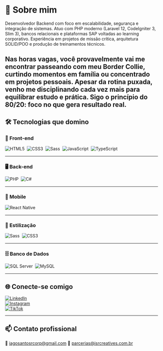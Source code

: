 # 💼 Sobre mim

Desenvolvedor Backend com foco em escalabilidade, segurança e integração de sistemas. Atuo com PHP moderno (Laravel 12, CodeIgniter 3, Slim 3), bancos relacionais e plataformas SAP voltadas ao learning corporativo. Experiência em projetos de missão crítica, arquitetura SOLID/POO e produção de treinamentos técnicos. 

Nas horas vagas, você provavelmente vai me encontrar passeando com meu Border Collie, curtindo momentos em família ou concentrado em projetos pessoais. Apesar da rotina puxada, venho me disciplinando cada vez mais para equilibrar estudo e prática. Sigo o princípio do 80/20: foco no que gera resultado real.
---

## 🛠️ Tecnologias que domino

### 🚀 Front-end
<div style="display: flex; flex-wrap: wrap; gap: 8px; margin-bottom: 16px;">
  <img alt="HTML5" src="https://img.shields.io/badge/HTML5-E34F26?style=for-the-badge&logo=html5&logoColor=white"/>
  <img alt="CSS3" src="https://img.shields.io/badge/CSS3-1572B6?style=for-the-badge&logo=css3&logoColor=white"/>
  <img alt="Sass" src="https://img.shields.io/badge/Sass-CC6699?style=for-the-badge&logo=sass&logoColor=white"/>
  <img alt="JavaScript" src="https://img.shields.io/badge/JavaScript-F7DF1E?style=for-the-badge&logo=javascript&logoColor=black"/>
  <img alt="TypeScript" src="https://img.shields.io/badge/TypeScript-3178C6?style=for-the-badge&logo=typescript&logoColor=white"/>
</div>

---

### 🖥️ Back-end
<div style="display: flex; flex-wrap: wrap; gap: 8px; margin-bottom: 16px;">
  <img alt="PHP" src="https://img.shields.io/badge/PHP-777BB4?style=for-the-badge&logo=php&logoColor=white"/>
  <img alt="C#" src="https://img.shields.io/badge/C%23-239120?style=for-the-badge&logo=c-sharp&logoColor=white"/>
</div>

---

### 📱 Mobile
<div style="display: flex; flex-wrap: wrap; gap: 8px; margin-bottom: 16px;">
  <img alt="React Native" src="https://img.shields.io/badge/React_Native-20232A?style=for-the-badge&logo=react&logoColor=61DAFB"/>
</div>

---

### 🎨 Estilização
<div style="display: flex; flex-wrap: wrap; gap: 8px; margin-bottom: 16px;">
  <img alt="Sass" src="https://img.shields.io/badge/Sass-CC6699?style=for-the-badge&logo=sass&logoColor=white"/>
  <img alt="CSS3" src="https://img.shields.io/badge/CSS3-1572B6?style=for-the-badge&logo=css3&logoColor=white"/>
</div>

---

### 🗄️ Banco de Dados
<div style="display: flex; flex-wrap: wrap; gap: 8px; margin-bottom: 16px;">
  <img alt="SQL Server" src="https://img.shields.io/badge/SQL%20Server-CC2927?style=for-the-badge&logo=microsoftsqlserver&logoColor=white"/>
  <img alt="MySQL" src="https://img.shields.io/badge/MySQL-4479A1?style=for-the-badge&logo=mysql&logoColor=white"/>
</div>

---

## 🌐 Conecte-se comigo

[![LinkedIn](https://img.shields.io/badge/LinkedIn-0077B5?style=for-the-badge&logo=linkedin&logoColor=white)](https://www.linkedin.com/in/iagosantosr/)  
[![Instagram](https://img.shields.io/badge/Instagram-E4405F?style=for-the-badge&logo=instagram&logoColor=white)](https://www.instagram.com/iagosantosr/)  
[![TikTok](https://img.shields.io/badge/TikTok-000000?style=for-the-badge&logo=tiktok&logoColor=white)](https://www.tiktok.com/@iagosantosr)

---

## 📫 Contato profissional

📧 iagosantosrcorp@gmail.com
📧 parcerias@isrcreatives.com.br
